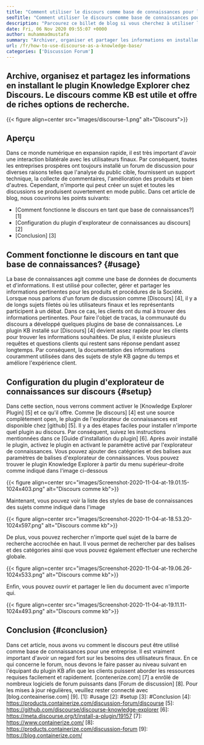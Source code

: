 ```yaml
---
title: "Comment utiliser le discours comme base de connaissances pour les affaires" 
seoTitle: "Comment utiliser le discours comme base de connaissances pour les affaires" 
description: "Parcourez ce billet de blog si vous cherchez à utiliser le discours comme base de connaissances. Activez-le aujourd'hui et partagez les versions en direct des documents de votre entreprise" 
date: Fri, 06 Nov 2020 09:55:07 +0000
author: muhammadmustafa
summary: "Archiver, organiser et partager les informations en installant le plugin Knowledge Explorer chez Discours. Le discours comme KB est utile et offre de riches options de recherche." 
url: /fr/how-to-use-discourse-as-a-knowledge-base/
categories: ['Discussion Forum']
---
```


## Archive, organisez et partagez les informations en installant le plugin Knowledge Explorer chez Discours. Le discours comme KB est utile et offre de riches options de recherche.

{{< figure align=center src="images/discourse-1.png" alt="Discours">}}


## Aperçu
Dans ce monde numérique en expansion rapide, il est très important d'avoir une interaction bilatérale avec les utilisateurs finaux. Par conséquent, toutes les entreprises prospères ont toujours installé un forum de discussion pour diverses raisons telles que l'analyse du public cible, fournissent un support technique, la collecte de commentaires, l'amélioration des produits et bien d'autres. Cependant, n'importe qui peut créer un sujet et toutes les discussions se produisent ouvertement en mode public.
Dans cet article de blog, nous couvrirons les points suivants:
  * [Comment fonctionne le discours en tant que base de connaissances?] [1]
  * [Configuration du plugin d'explorateur de connaissances au discours] [2]
  * [Conclusion] [3]

## Comment fonctionne le discours en tant que base de connaissances? {#usage}
La base de connaissances agit comme une base de données de documents et d'informations. Il est utilisé pour collecter, gérer et partager les informations pertinentes pour les produits et procédures de la Société. Lorsque nous parlons d'un forum de discussion comme [Discours] [4], il y a de longs sujets filetés où les utilisateurs finaux et les représentants participent à un débat. Dans ce cas, les clients ont du mal à trouver des informations pertinentes. Pour faire l'objet de tracas, la communauté du discours a développé quelques plugins de base de connaissances.
Le plugin KB installé sur [Discours] [4] devient assez rapide pour les clients pour trouver les informations souhaitées. De plus, il existe plusieurs requêtes et questions clients qui restent sans réponse pendant assez longtemps. Par conséquent, la documentation des informations couramment utilisées dans des sujets de style KB gagne du temps et améliore l'expérience client.

## Configuration du plugin d'explorateur de connaissances sur discours {#setup}
Dans cette section, nous verrons comment activer le [Knowledge Explorer Plugin] [5] et ce qu'il offre.
Comme [le discours] [4] est une source complètement open, le plugin de l'explorateur de connaissances est disponible chez [github] [5].
Il y a des étapes faciles pour installer n'importe quel plugin au discours. Par conséquent, suivez les instructions mentionnées dans ce [Guide d'installation du plugin] [6].
Après avoir installé le plugin, activez le plugin en activant le paramètre activé par l'explorateur de connaissances. Vous pouvez ajouter des catégories et des balises aux paramètres de balises d'explorateur de connaissances.
Vous pouvez trouver le plugin Knowledge Explorer à partir du menu supérieur-droite comme indiqué dans l'image ci-dessous

{{< figure align=center src="images/Screenshot-2020-11-04-at-19.01.15-1024x403.png" alt="Discours comme kb">}}

Maintenant, vous pouvez voir la liste des styles de base de connaissances des sujets comme indiqué dans l'image

{{< figure align=center src="images/Screenshot-2020-11-04-at-18.53.20-1024x597.png" alt="Discours comme kb">}}

De plus, vous pouvez rechercher n'importe quel sujet de la barre de recherche accrochée en haut. Il vous permet de rechercher par des balises et des catégories ainsi que vous pouvez également effectuer une recherche globale.

{{< figure align=center src="images/Screenshot-2020-11-04-at-19.06.26-1024x533.png" alt="Discours comme kb">}}

Enfin, vous pouvez ouvrir et partager le lien du document avec n'importe qui.

{{< figure align=center src="images/Screenshot-2020-11-04-at-19.11.11-1024x493.png" alt="Discours comme kb">}}


## Conclusion {#conclusion}
Dans cet article, nous avons vu comment le discours peut être utilisé comme base de connaissances pour une entreprise. Il est vraiment important d'avoir un regard fort sur les besoins des utilisateurs finaux. En ce qui concerne le forum, nous devons le faire passer au niveau suivant en l'équipant du plugin KB afin que les clients puissent aborder les ressources requises facilement et rapidement.
[contenerize.com] [7] a enrôlé de nombreux logiciels de forum puissants dans [Forum de discussion] [8]. Pour les mises à jour régulières, veuillez rester connecté avec [blog.conteainerise.com] [9].
[1]: #usage
[2]: #setup
[3]: #Conclusion
[4]: https://products.containerize.com/discussion-forum/discourse
[5]: https://github.com/discourse/discourse-knowledge-explorer
[6]: https://meta.discourse.org/t/install-a-plugin/19157
[7]: https://www.containerize.com/
[8]: https://products.containerize.com/discussion-forum
[9]: https://blog.containerize.com/
